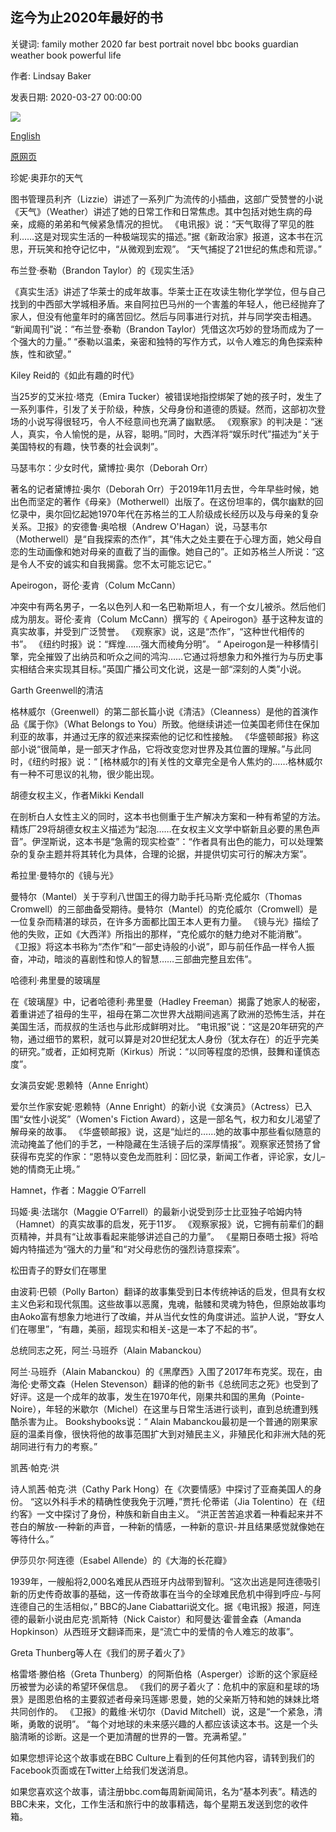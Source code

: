 ## 迄今为止2020年最好的书

关键词: family mother 2020 far best portrait novel bbc books guardian weather book powerful life

作者: Lindsay Baker

发表日期: 2020-03-27 00:00:00

![](https://ichef.bbci.co.uk/wwfeatures/live/624_351/images/live/p0/85/wy/p085wypv.jpg)

[English](The%20best%20books%20of%202020%20so%20far.md)

[原网页](https://www.bbc.com/culture/story/20200327-the-best-books-of-2020-so-far)

珍妮·奥菲尔的天气

图书管理员利齐（Lizzie）讲述了一系列广为流传的小插曲，这部广受赞誉的小说《天气》（Weather）讲述了她的日常工作和日常焦虑。其中包括对她生病的母亲，成瘾的弟弟和气候紧急情况的担忧。 《电讯报》说：“天气取得了罕见的胜利……这是对现实生活的一种极端现实的描述。”据《新政治家》报道，这本书在沉思，开玩笑和抢夺记忆中，“从微观到宏观”。 “天气捕捉了21世纪的焦虑和荒谬。”

布兰登·泰勒（Brandon Taylor）的《现实生活》

《真实生活》讲述了华莱士的成年故事。华莱士正在攻读生物化学学位，但与自己找到的中西部大学城相矛盾。来自阿拉巴马州的一个害羞的年轻人，他已经抛弃了家人，但没有他童年时的痛苦回忆。然后与同事进行对抗，并与同学突击相遇。 “新闻周刊”说：“布兰登·泰勒（Brandon Taylor）凭借这次巧妙的登场而成为了一个强大的力量。” “泰勒以温柔，亲密和独特的写作方式，以令人难忘的角色探索种族，性和欲望。”

Kiley Reid的《如此有趣的时代》

当25岁的艾米拉·塔克（Emira Tucker）被错误地指控绑架了她的孩子时，发生了一系列事件，引发了关于阶级，种族，父母身份和道德的质疑。然而，这部初次登场的小说写得很轻巧，令人不经意间也充满了幽默感。 《观察家》的判决是：“迷人，真实，令人愉悦的是，从容，聪明。”同时，大西洋将“娱乐时代”描述为“关于美国特权的有趣，快节奏的社会讽刺”。

马瑟韦尔：少女时代，黛博拉·奥尔（Deborah Orr）

著名的记者黛博拉·奥尔（Deborah Orr）于2019年11月去世，今年早些时候，她出色而坚定的著作《母亲》（Motherwell）出版了。在这份坦率的，偶尔幽默的回忆录中，奥尔回忆起她1970年代在苏格兰的工人阶级成长经历以及与母亲的复杂关系。卫报》的安德鲁·奥哈根（Andrew O'Hagan）说，马瑟韦尔（Motherwell）是“自我探索的杰作”，其“伟大之处主要在于心理方面，她父母自恋的生动画像和她对母亲的直截了当的画像。她自己的”。正如苏格兰人所说：“这是令人不安的诚实和自我揭露。您不太可能忘记它。”

Apeirogon，哥伦·麦肯（Colum McCann）

冲突中有两名男子，一名以色列人和一名巴勒斯坦人，有一个女儿被杀。然后他们成为朋友。哥伦·麦肯（Colum McCann）撰写的《 Apeirogon》基于这种友谊的真实故事，并受到广泛赞誉。 《观察家》说，这是“杰作”，“这种世代相传的书”。 《纽约时报》说：“辉煌……强大而棱角分明”。 “ Apeirogon是一种移情引擎，完全摧毁了出纳员和听众之间的鸿沟……它通过将想象力和外推行为与历史事实相结合来实现其目标。”英国广播公司文化说，这是一部“深刻的人类”小说。

Garth Greenwell的清洁

格林威尔（Greenwell）的第二部长篇小说《清洁》（Cleanness）是他的首演作品《属于你》（What Belongs to You）所致。他继续讲述一位美国老师住在保加利亚的故事，并通过无序的叙述来探索他的记忆和性接触。 《华盛顿邮报》称这部小说“很简单，是一部天才作品，它将改变您对世界及其位置的理解。”与此同时，《纽约时报》说：“ [格林威尔的]有关性的文章完全是令人焦灼的……格林威尔有一种不可思议的礼物，很少能出现。

胡德女权主义，作者Mikki Kendall

在剖析白人女性主义的同时，这本书也侧重于生产解决方案和一种有希望的方法。精炼厂29将胡德女权主义描述为“起泡……在女权主义文学中崭新且必要的黑色声音”。伊涅斯说，这本书是“急需的现实检查”：“作者具有出色的能力，可以处理繁杂的复杂主题并将其转化为具体，合理的论据，并提供切实可行的解决方案”。

希拉里·曼特尔的《镜与光》

曼特尔（Mantel）关于亨利八世国王的得力助手托马斯·克伦威尔（Thomas Cromwell）的三部曲备受期待。曼特尔（Mantel）的克伦威尔（Cromwell）是一位复杂而精湛的球员，在许多方面都比国王本人更有力量。 《镜与光》描绘了他的失败，正如《大西洋》所指出的那样，“克伦威尔的魅力绝对不能消散”。 《卫报》将这本书称为“杰作”和“一部史诗般的小说”，即与前任作品一样令人振奋，冲动，暗淡的喜剧性和惊人的智慧……三部曲完整且宏伟”。

哈德利·弗里曼的玻璃屋

在《玻璃屋》中，记者哈德利·弗里曼（Hadley Freeman）揭露了她家人的秘密，着重讲述了祖母的生平，祖母在第二次世界大战期间逃离了欧洲的恐怖生活，并在美国生活，而叔叔的生活也与此形成鲜明对比。 “电讯报”说：“这是20年研究的产物，通过细节的累积，就可以算是对20世纪犹太人身份（犹太存在）的近乎完美的研究。”或者，正如柯克斯（Kirkus）所说：“以同等程度的恐惧，鼓舞和谨慎态度”。

女演员安妮·恩赖特（Anne Enright）

爱尔兰作家安妮·恩赖特（Anne Enright）的新小说《女演员》（Actress）已入围“女性小说奖”（Women's Fiction Award），这是一部名气，权力和女儿渴望了解母亲的故事。 《华盛顿邮报》说，这是“灿烂的……她的故事中那些看似随意的流动掩盖了他们的手艺，一种隐藏在生活镜子后的深厚情报”。观察家还赞扬了曾获得布克奖的作家：“恩特以变色龙而胜利：回忆录，新闻工作者，评论家，女儿–她的情商无止境。”

Hamnet，作者：Maggie O’Farrell

玛姬·奥·法瑞尔（Maggie O’Farrell）的最新小说受到莎士比亚独子哈姆内特（Hamnet）的真实故事的启发，死于11岁。 《观察家报》说，它拥有前辈们的翻页精神，并具有“让故事看起来能够讲述自己的力量”。 《星期日泰晤士报》将哈姆内特描述为“强大的力量”和“对父母悲伤的强烈诗意探索”。

松田青子的野女们在哪里

由波莉·巴顿（Polly Barton）翻译的故事集受到日本传统神话的启发，但具有女权主义色彩和现代氛围。这些故事以恶魔，鬼魂，骷髅和灵魂为特色，但原始故事均由Aoko富有想象力地进行了改编，并从当代女性的角度讲述。监护人说，“野女人们在哪里”，“有趣，美丽，超现实和相关-这是一本了不起的书”。

总统同志之死，阿兰·马班乔（Alain Mabanckou）

阿兰·马班乔（Alain Mabanckou）的《黑摩西》入围了2017年布克奖。现在，由海伦·史蒂文森（Helen Stevenson）翻译的他的新书《总统同志之死》也受到了好评。这是一个成年的故事，发生在1970年代，刚果共和国的黑角（Pointe-Noire），年轻的米歇尔（Michel）在这里与日常生活进行谈判，直到总统遭到残酷杀害为止。 Bookshybooks说：“ Alain Mabanckou最初是一个普通的刚果家庭的温柔肖像，很快将他的故事范围扩大到对殖民主义，非殖民化和非洲大陆的死胡同进行有力的考察。”

凯茜·帕克·洪

诗人凯茜·帕克·洪（Cathy Park Hong）在《次要情感》中探讨了亚裔美国人的身份。 “这以外科手术的精确性使我免于沉睡，”贾托·伦蒂诺（Jia Tolentino）在《纽约客》一文中探讨了身份，种族和新自由主义。 “洪正苦苦追求着一种看起来并不苍白的解放-一种新的声音，一种新的情感，一种新的意识-并且结果感觉就像她在等待什么。”

伊莎贝尔·阿连德（Esabel Allende）的《大海的长花瓣》

1939年，一艘船将2,000名难民从西班牙内战带到智利。“这次出逃是阿连德吸引新的历史传奇故事的基础，这一传奇故事在当今的全球难民危机中得到呼应-与阿连德自己的生活相似，” BBC的Jane Ciabattari说文化。据《电讯报》报道，阿连德的最新小说由尼克·凯斯特（Nick Caistor）和阿曼达·霍普金森（Amanda Hopkinson）从西班牙文翻译而来，是“流亡中的爱情的令人难忘的故事”。

Greta Thunberg等人在《我们的房子着火了》

格雷塔·滕伯格（Greta Thunberg）的阿斯伯格（Asperger）诊断的这个家庭经历被誉为必读的希望环保信息。 《我们的房子着火了：危机中的家庭和星球的场景》是图恩伯格的主要叙述者母亲玛莲娜·恩曼，她的父亲斯万特和她的妹妹比塔共同创作的。 《卫报》的戴维·米切尔（David Mitchell）说，这是“一个紧急，清晰，勇敢的说明”。 “每个对地球的未来感兴趣的人都应该读这本书。这是一个头脑清晰的诊断。这是一个更加清醒的世界的一瞥。充满希望。”

如果您想评论这个故事或在BBC Culture上看到的任何其他内容，请转到我们的Facebook页面或在Twitter上给我们发送消息。

如果您喜欢这个故事，请注册bbc.com每周新闻简讯，名为“基本列表”。精选的BBC未来，文化，工作生活和旅行中的故事精选，每个星期五发送到您的收件箱。